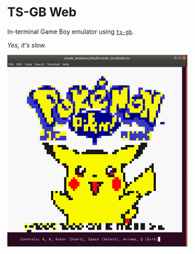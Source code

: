 TS-GB Web
===

In-terminal Game Boy emulator using [`ts-gb`](https://github.com/Lyrkan/ts-gb/).

*Yes, it's slow.*

![TS-GB Terminal](assets/ts-gb-terminal.png)
